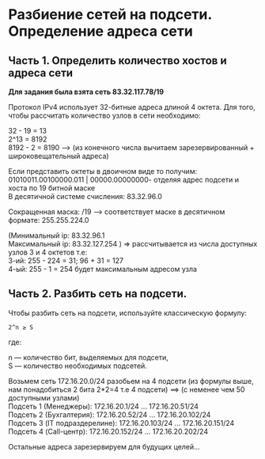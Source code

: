 # Разбиение сетей на подсети. Определение адреса сети

## Часть 1. Определить количество хостов и адреса сети

**Для задания была взята сеть 83.32.117.78/19**

Протокол IPv4 использует 32-битные адреса длиной 4 октета. Для того, чтобы рассчитать количество узлов в сети необходимо:<br>

32 - 19 = 13 <br>
2^13 = 8192<br>
8192 - 2 = 8190 --> (из конечного числа вычитаем зарезервированный + широковещательный адреса)<br>

Если представить октеты в двоичном виде то получим:<br>
01010011.00100000.011 | 00000.00000000- отделяя адрес подсети и хоста по 19 битной маске<br>
В десятичной системе счисления: 83.32.96.0<br>

Сокращенная маска: /19 --> соответствует маске в десятичном формате: 255.255.224.0<br>

(Минимальный ip: 83.32.96.1<br>
Максимальный ip: 83.32.127.254 ) => рассчитывается из числа доступных узлов 3 и 4 октетов т.е:<br>
3-ий: 255 - 224 = 31; 96 + 31 = 127  
4-ый: 255 - 1 = 254 будет максимальным адресом узла

## Часть 2. Разбить сеть на подсети.
  
Чтобы разбить сеть на подсети, используйте классическую формулу:  

`2^n ≥ S`

где:  

n — количество бит, выделяемых для подсети,  
S — количество необходимых подсетей.  

Возьмем сеть 172.16.20.0/24 разобьем на 4 подсети (из формулы выше, нам понадобиться 2 бита 2*2=4 т.е 4 подсети) ==> (с неменее чем 50 доступными узлами)  
Подсеть 1 (Менеджеры): 172.16.20.1/24 ... 172.16.20.51/24  
Подсеть 2 (Бухгалтерия): 172.16.20.52/24 ... 172.16.20.102/24  
Подсеть 3 (IT подраздерелине): 172.16.20.103/24 ... 172.16.20.151/24  
Подсеть 4 (Call-центр): 172.16.20.152/24 ... 172.16.20.202/24  

Остальные адреса зарезервируем для будущих целей...  
